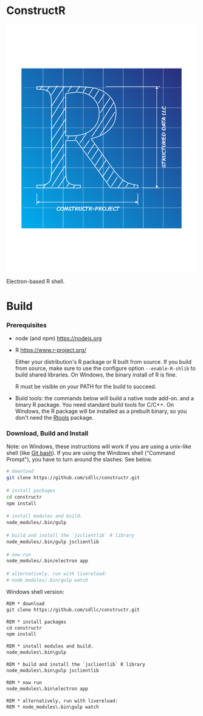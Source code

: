 ConstructR
==========

![ConstructR Logo][logo]

Electron-based R shell.

Build
=====

### Prerequisites ###

 * node (and npm) https://nodejs.org

 * R https://www.r-project.org/
 
   Either your distribution's R package or R built from source. 
   If you build from source, make sure to use the configure option 
   `--enable-R-shlib` to build shared libraries.  On Windows, the 
   binary install of R is fine.

   R must be visible on your PATH for the build to succeed.

 * Build tools: the commands below will build a native node add-on.
   and a binary R package.  You need standard build tools for C/C++. 
   On Windows, the R package will be installed as a prebuilt binary, 
   so you don't need the [Rtools](https://cran.r-project.org/bin/windows/Rtools/) 
   package.

### Download, Build and Install ###

Note: on Windows, these instructions will work if you are using a 
unix-like shell (like [Git bash](https://git-scm.com/)).  If you are 
using the Windows shell ("Command Prompt"), you have to turn around
the slashes.  See below.

```bash
# download
git clone https://github.com/sdllc/constructr.git

# install packages
cd constructr
npm install

# install modules and build.  
node_modules/.bin/gulp

# build and install the `jsclientlib` R library
node_modules/.bin/gulp jsclientlib

# now run
node_modules/.bin/electron app

# alternatively, run with livereload:
# node_modules/.bin/gulp watch
```

Windows shell version:
```dos
REM * download
git clone https://github.com/sdllc/constructr.git

REM * install packages
cd constructr
npm install

REM * install modules and build.  
node_modules\.bin\gulp

REM * build and install the `jsclientlib` R library
node_modules\.bin\gulp jsclientlib

REM * now run
node_modules\.bin\electron app

REM * alternatively, run with livereload:
REM * node_modules\.bin\gulp watch
```


[logo]: https://raw.githubusercontent.com/sdllc/constructr/master/build/icon.svg
